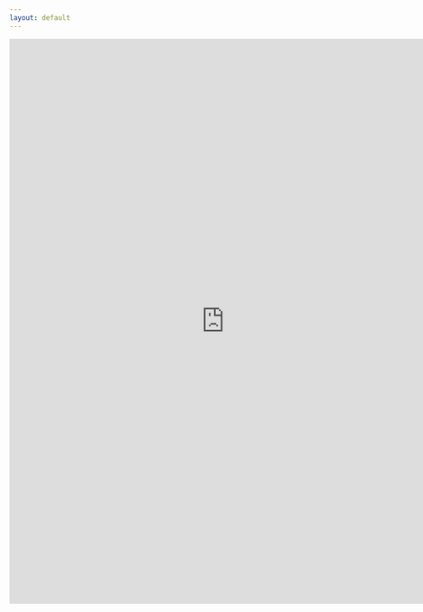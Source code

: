```yaml
---
layout: default
---
```


<iframe src="https://docs.google.com/forms/d/1iQ4HbTjE6e_D8jsdwCKI3k_paIXenUKTUJC4ppTMgfc/viewform?embedded=true" width="760" height="1000" frameborder="0" marginheight="0" marginwidth="0">Loading...</iframe>
